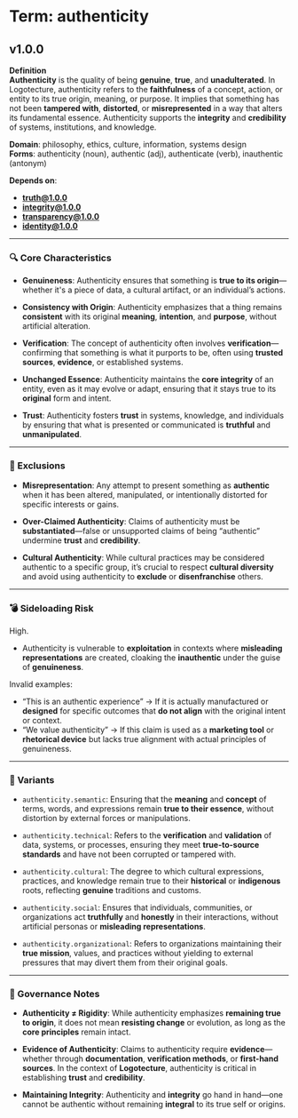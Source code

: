 # Term: authenticity

## v1.0.0

**Definition**  
**Authenticity** is the quality of being **genuine**, **true**, and **unadulterated**. In Logotecture, authenticity refers to the **faithfulness** of a concept, action, or entity to its true origin, meaning, or purpose. It implies that something has not been **tampered with**, **distorted**, or **misrepresented** in a way that alters its fundamental essence. Authenticity supports the **integrity** and **credibility** of systems, institutions, and knowledge.

**Domain**: philosophy, ethics, culture, information, systems design  
**Forms**: authenticity (noun), authentic (adj), authenticate (verb), inauthentic (antonym)

**Depends on**:  
- **truth@1.0.0**  
- **integrity@1.0.0**  
- **transparency@1.0.0**  
- **identity@1.0.0**

---

### 🔍 Core Characteristics

- **Genuineness**: Authenticity ensures that something is **true to its origin**—whether it's a piece of data, a cultural artifact, or an individual’s actions.

- **Consistency with Origin**: Authenticity emphasizes that a thing remains **consistent** with its original **meaning**, **intention**, and **purpose**, without artificial alteration.

- **Verification**: The concept of authenticity often involves **verification**—confirming that something is what it purports to be, often using **trusted sources**, **evidence**, or established systems.

- **Unchanged Essence**: Authenticity maintains the **core integrity** of an entity, even as it may evolve or adapt, ensuring that it stays true to its **original** form and intent.

- **Trust**: Authenticity fosters **trust** in systems, knowledge, and individuals by ensuring that what is presented or communicated is **truthful** and **unmanipulated**.

---

### 🚧 Exclusions

- **Misrepresentation**: Any attempt to present something as **authentic** when it has been altered, manipulated, or intentionally distorted for specific interests or gains.

- **Over-Claimed Authenticity**: Claims of authenticity must be **substantiated**—false or unsupported claims of being “authentic” undermine **trust** and **credibility**.

- **Cultural Authenticity**: While cultural practices may be considered authentic to a specific group, it’s crucial to respect **cultural diversity** and avoid using authenticity to **exclude** or **disenfranchise** others.

---

### 💣 Sideloading Risk

High.  
- Authenticity is vulnerable to **exploitation** in contexts where **misleading representations** are created, cloaking the **inauthentic** under the guise of **genuineness**.

Invalid examples:
- “This is an authentic experience” → If it is actually manufactured or **designed** for specific outcomes that **do not align** with the original intent or context.
- “We value authenticity” → If this claim is used as a **marketing tool** or **rhetorical device** but lacks true alignment with actual principles of genuineness.

---

### 🔁 Variants

- `authenticity.semantic`: Ensuring that the **meaning** and **concept** of terms, words, and expressions remain **true to their essence**, without distortion by external forces or manipulations.

- `authenticity.technical`: Refers to the **verification** and **validation** of data, systems, or processes, ensuring they meet **true-to-source standards** and have not been corrupted or tampered with.

- `authenticity.cultural`: The degree to which cultural expressions, practices, and knowledge remain true to their **historical** or **indigenous** roots, reflecting **genuine** traditions and customs.

- `authenticity.social`: Ensures that individuals, communities, or organizations act **truthfully** and **honestly** in their interactions, without artificial personas or **misleading representations**.

- `authenticity.organizational`: Refers to organizations maintaining their **true mission**, values, and practices without yielding to external pressures that may divert them from their original goals.

---

### 🔐 Governance Notes

- **Authenticity ≠ Rigidity**: While authenticity emphasizes **remaining true to origin**, it does not mean **resisting change** or evolution, as long as the **core principles** remain intact.

- **Evidence of Authenticity**: Claims to authenticity require **evidence**—whether through **documentation**, **verification methods**, or **first-hand sources**. In the context of **Logotecture**, authenticity is critical in establishing **trust** and **credibility**.

- **Maintaining Integrity**: Authenticity and **integrity** go hand in hand—one cannot be authentic without remaining **integral** to its true self or origins.

